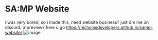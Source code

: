 # SA:MP Website
i was very bored, so i made this, need website business? just dm me on discord.
\npreview? here u go
https://nicholasdevelopers.github.io/samp-website/
![image](https://github.com/user-attachments/assets/f7ebfcdf-dc77-4572-9b74-0272df4babc6)
